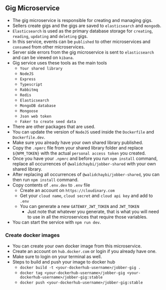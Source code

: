 ## Gig Microservice
* The gig microservice is responsible for creating and managing gigs.
* Sellers create gigs and the gigs are saved to `elasticsearch` and `mongodb`.
* `Elasticsearch` is used as the primary database storage for `creating`, `reading`, `updating` and `deleting` gigs.
* In this service, events can be `published` to other microservices and `consumed` from other microservices.
* Server side errors from the gig microservice is sent to `elasticsearch` and can be viewed on `kibana`.
* Gig service uses these tools as the main tools
  * `Your shared library`
  * `NodeJS`
  * `Express`
  * `Typescript`
  * `Rabbitmq`
  * `Redis`
  * `Elasticsearch`
  * `MongoDB database`
  * `Mongoose`
  * `Json web token`
  * `Faker to create seed data`
* There are other packages that are used.
* You can update the version of `NodeJS` used inside the `Dockerfile` and `Dockerfile.dev`.
* Make sure you already have your own shared library published.
* Copy the `.npmrc` file from your shared library folder and replace `${NPM_TOKEN}` with the actual `personal access token` you created.
* Once you have your `.npmrc` and before you run `npm install` command, replace all occurrences of `@walidchaybi/jobber-shared` with your own shared library.
* After replacing all occurrences of `@walidchaybi/jobber-shared`, you can then run `npm install` command.
* Copy contents of `.env.dev` to `.env` file
  * Create an account on `https://cloudinary.com`
  * Get your `cloud name`, `cloud secret` and `cloud api key` and add to `.env`
  * You can generate a new `GATEWAY_JWT_TOKEN` and `JWT_TOKEN`
    * Just note that whatever you generate, that is what you will need to use in all the microservices that require those variables.
* You can start the service with `npm run dev`.

### Create docker images
* You can create your own docker image from this microservice.
* Create an account on `hub.docker.com` or login if you already have one.
* Make sure to login on your terminal as well.
* Steps to build and push your image to docker hub
  * `docker build -t <your-dockerhub-username>/jobber-gig .`
  * `docker tag <your-dockerhub-username>/jobber-gig <your-dockerhub-username>/jobber-gig:stable`
  * `docker push <your-dockerhub-username>/jobber-gig:stable`
